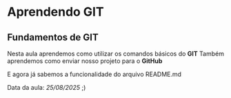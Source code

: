 # Aprendendo GIT
## Fundamentos de GIT

Nesta aula aprendemos como utilizar os comandos básicos do **GIT**
Também aprendemos como enviar nosso projeto para o **GitHub**

E agora já sabemos a funcionalidade do arquivo README.md

Data da aula: *25/08/2025* ;)